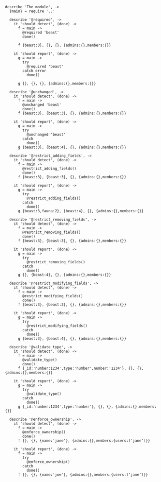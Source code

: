     describe 'The module', ->
      {main} = require '..'

      describe '@required', ->
        it 'should detect', (done) ->
          f = main ->
            @required 'beast'
            done()

          f {beast:3}, {}, {}, {admins:{},members:{}}

        it 'should report', (done) ->
          g = main ->
            try
              @required 'beast'
            catch error
              done()

          g {}, {}, {}, {admins:{},members:{}}

      describe '@unchanged', ->
        it 'should detect', (done) ->
          f = main ->
            @unchanged 'beast'
            done()
          f {beast:3}, {beast:3}, {}, {admins:{},members:{}}

        it 'should report', (done) ->
          g = main ->
            try
              @unchanged 'beast'
            catch
              done()
          g {beast:3}, {beast:4}, {}, {admins:{},members:{}}

      describe '@restrict_adding_fields', ->
        it 'should detect', (done) ->
          f = main ->
            @restrict_adding_fields()
            done()
          f {beast:3}, {beast:3}, {}, {admins:{},members:{}}

        it 'should report', (done) ->
          g = main ->
            try
              @restrict_adding_fields()
            catch
              done()
          g {beast:3,fauna:2}, {beast:4}, {}, {admins:{},members:{}}

      describe '@restrict_removing_fields', ->
        it 'should detect', (done) ->
          f = main ->
            @restrict_removing_fields()
            done()
          f {beast:3}, {beast:3}, {}, {admins:{},members:{}}

        it 'should report', (done) ->
          g = main ->
            try
              @restrict_removing_fields()
            catch
              done()
          g {}, {beast:4}, {}, {admins:{},members:{}}

      describe '@restrict_modifying_fields', ->
        it 'should detect', (done) ->
          f = main ->
            @restrict_modifying_fields()
            done()
          f {beast:3}, {beast:3}, {}, {admins:{},members:{}}

        it 'should report', (done) ->
          g = main ->
            try
              @restrict_modifying_fields()
            catch
              done()
          g {beast:3}, {beast:4}, {}, {admins:{},members:{}}

      describe '@validate_type', ->
        it 'should detect', (done) ->
          f = main ->
            @validate_type()
            done()
          f {_id:'number:1234',type:'number',number:'1234'}, {}, {}, {admins:{},members:{}}

        it 'should report', (done) ->
          g = main ->
            try
              @validate_type()
            catch
              done()
          g {_id:'number:1234',type:'number'}, {}, {}, {admins:{},members:{}}

      describe '@enforce_ownership', ->
        it 'should detect', (done) ->
          f = main ->
            @enforce_ownership()
            done()
          f {}, {}, {name:'jane'}, {admins:{},members:{users:['jane']}}

        it 'should report', (done) ->
          f = main ->
            try
              @enforce_ownership()
            catch
              done()
          f {}, {}, {name:'joe'}, {admins:{},members:{users:['jane']}}
